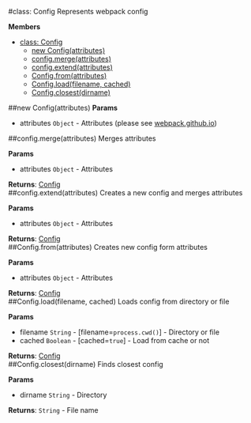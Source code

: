<a name="Config"></a>
#class: Config
Represents webpack config

**Members**

* [class: Config](#Config)
  * [new Config(attributes)](#new_Config)
  * [config.merge(attributes)](#Config#merge)
  * [config.extend(attributes)](#Config#extend)
  * [Config.from(attributes)](#Config.from)
  * [Config.load(filename, cached)](#Config.load)
  * [Config.closest(dirname)](#Config.closest)

<a name="new_Config"></a>
##new Config(attributes)
**Params**

- attributes `Object` - Attributes (please see [webpack.github.io](http://webpack.github.io/docs/configuration.html))  

<a name="Config#merge"></a>
##config.merge(attributes)
Merges attributes

**Params**

- attributes `Object` - Attributes  

**Returns**: [Config](#Config)  
<a name="Config#extend"></a>
##config.extend(attributes)
Creates a new config and merges attributes

**Params**

- attributes `Object` - Attributes  

**Returns**: [Config](#Config)  
<a name="Config.from"></a>
##Config.from(attributes)
Creates new config form attributes

**Params**

- attributes `Object` - Attributes  

**Returns**: [Config](#Config)  
<a name="Config.load"></a>
##Config.load(filename, cached)
Loads config from directory or file

**Params**

- filename `String` - [filename=`process.cwd()`]  - Directory or file  
- cached `Boolean` - [cached=`true`]  - Load from cache or not  

**Returns**: [Config](#Config)  
<a name="Config.closest"></a>
##Config.closest(dirname)
Finds closest config

**Params**

- dirname `String` - Directory  

**Returns**: `String` - File name  
